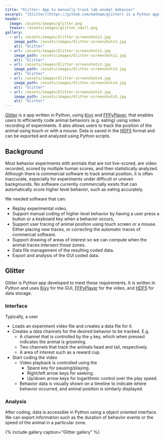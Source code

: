 ```yaml
---
title: "Glitter: App to manually track lab animal behavior"
excerpt: "[Glitter](https://github.com/matham/glitter) is a Python app to manually code animal behavior and position using video recordings."
header:
  image: /assets/images/glitter.png
  teaser: /assets/images/glitter_small.png
gallery:
  - url: /assets/images/Glitter-screenshots1.jpg
    image_path: /assets/images/Glitter-screenshots1.jpg
    alt: "Glitter"
  - url: /assets/images/Glitter-screenshots2.jpg
    image_path: /assets/images/Glitter-screenshots2.jpg
    alt: "Glitter"
  - url: /assets/images/Glitter-screenshots3.jpg
    image_path: /assets/images/Glitter-screenshots3.jpg
    alt: "Glitter"
  - url: /assets/images/Glitter-screenshots4.jpg
    image_path: /assets/images/Glitter-screenshots4.jpg
    alt: "Glitter"
  - url: /assets/images/Glitter-screenshots5.jpg
    image_path: /assets/images/Glitter-screenshots5.jpg
    alt: "Glitter"
---
```


[Glitter](https://github.com/matham/glitter) is a app written in Python, using [Kivy](kivy.org) and [FFPyPlayer](/software_projects/ffpyplayer/), that enables users to efficiently code animal behaviors (e.g. eating) using video recording of experiments. It also allows users to track the position of the animal using touch or with a mouse. Data is saved in the [HDF5](https://www.hdfgroup.org/) format and can be exported and analyzed using Python scripts.

## Background

Most behavior experiments with animals that are not live-scored, are video recorded, scored by multiple human scores, and then statistically analyzed. Although there is commercial software to track animal position, it is often inaccurate, especially for experiments under difficult or uneven backgrounds. No software currently commercially exists that can automatically score higher level behavior, such as eating accurately.

We needed software that can:

* Replay experimental video,
* Support manual coding of higher level behavior by having a user press a button or a keyboard key when a behavior occurs,
* Support user tracing of animal position using touch screen or a mouse. Either placing new traces, or correcting the automatic traces of commercial software. 
* Support drawing of areas of interest so we can compute when the animal traces intersect those zones.
* Data file management of the resulting coded data.
* Export and analysis of the GUI coded data.

## Glitter

Glitter is Python app developed to meet these requirements. It is written in Python and uses [Kivy](kivy.org) for the GUI, [FFPyPlayer](/software_projects/ffpyplayer/) for the video, and [HDF5](https://www.hdfgroup.org/) for data storage.

### Interface

Typically, a user

* Loads an experiment video file and creates a data file for it.
* Creates a data channels for the desired behavior to be tracked. E.g.
  * A channel that is controlled by the ``g`` key, which when pressed indicates the animal is grooming.
  * Two channels that track the animals head and tail, respectively.
  * A area of interest such as a reward cup.
* Start coding the video
  * Video playback is controlled using the
    * Space key for pausing/playing.
    * Right/left arrow keys for seeking.
    * Up/down arrow keys for logarithmic control over the play speed.
  * Behavior data is visually shown on a timeline to indicate where behavior occurred, and animal position is similarly displayed.

### Analysis

After coding, data is accessible in Python using a object oriented interface. We can export information such as the duration of behavior events or the speed of the animal in a particular zone.

{% include gallery caption="Glitter gallery" %}
